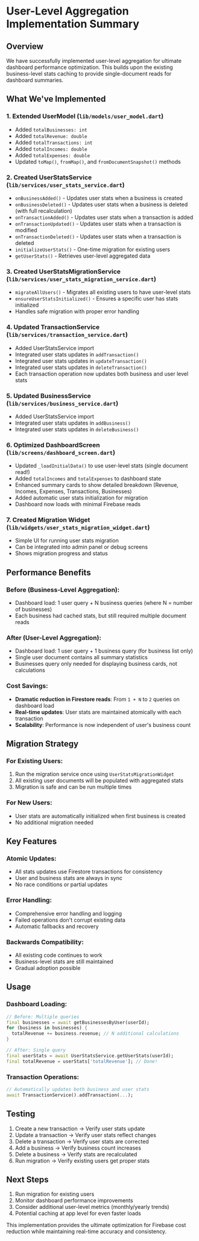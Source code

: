 # User-Level Aggregation Implementation Summary

## Overview
We have successfully implemented user-level aggregation for ultimate dashboard performance optimization. This builds upon the existing business-level stats caching to provide single-document reads for dashboard summaries.

## What We've Implemented

### 1. Extended UserModel (`lib/models/user_model.dart`)
- Added `totalBusinesses: int`
- Added `totalRevenue: double`
- Added `totalTransactions: int`
- Added `totalIncomes: double`
- Added `totalExpenses: double`
- Updated `toMap()`, `fromMap()`, and `fromDocumentSnapshot()` methods

### 2. Created UserStatsService (`lib/services/user_stats_service.dart`)
- `onBusinessAdded()` - Updates user stats when a business is created
- `onBusinessDeleted()` - Updates user stats when a business is deleted (with full recalculation)
- `onTransactionAdded()` - Updates user stats when a transaction is added
- `onTransactionUpdated()` - Updates user stats when a transaction is modified
- `onTransactionDeleted()` - Updates user stats when a transaction is deleted
- `initializeUserStats()` - One-time migration for existing users
- `getUserStats()` - Retrieves user-level aggregated data

### 3. Created UserStatsMigrationService (`lib/services/user_stats_migration_service.dart`)
- `migrateAllUsers()` - Migrates all existing users to have user-level stats
- `ensureUserStatsInitialized()` - Ensures a specific user has stats initialized
- Handles safe migration with proper error handling

### 4. Updated TransactionService (`lib/services/transaction_service.dart`)
- Added UserStatsService import
- Integrated user stats updates in `addTransaction()`
- Integrated user stats updates in `updateTransaction()`
- Integrated user stats updates in `deleteTransaction()`
- Each transaction operation now updates both business and user level stats

### 5. Updated BusinessService (`lib/services/business_service.dart`)
- Added UserStatsService import
- Integrated user stats updates in `addBusiness()`
- Integrated user stats updates in `deleteBusiness()`

### 6. Optimized DashboardScreen (`lib/screens/dashboard_screen.dart`)
- Updated `_loadInitialData()` to use user-level stats (single document read!)
- Added `totalIncomes` and `totalExpenses` to dashboard state
- Enhanced summary cards to show detailed breakdown (Revenue, Incomes, Expenses, Transactions, Businesses)
- Added automatic user stats initialization for migration
- Dashboard now loads with minimal Firebase reads

### 7. Created Migration Widget (`lib/widgets/user_stats_migration_widget.dart`)
- Simple UI for running user stats migration
- Can be integrated into admin panel or debug screens
- Shows migration progress and status

## Performance Benefits

### Before (Business-Level Aggregation):
- Dashboard load: 1 user query + N business queries (where N = number of businesses)
- Each business had cached stats, but still required multiple document reads

### After (User-Level Aggregation):
- Dashboard load: 1 user query + 1 business query (for business list only)
- Single user document contains all summary statistics
- Businesses query only needed for displaying business cards, not calculations

### Cost Savings:
- **Dramatic reduction in Firestore reads**: From `1 + N` to `2` queries on dashboard load
- **Real-time updates**: User stats are maintained atomically with each transaction
- **Scalability**: Performance is now independent of user's business count

## Migration Strategy

### For Existing Users:
1. Run the migration service once using `UserStatsMigrationWidget`
2. All existing user documents will be populated with aggregated stats
3. Migration is safe and can be run multiple times

### For New Users:
- User stats are automatically initialized when first business is created
- No additional migration needed

## Key Features

### Atomic Updates:
- All stats updates use Firestore transactions for consistency
- User and business stats are always in sync
- No race conditions or partial updates

### Error Handling:
- Comprehensive error handling and logging
- Failed operations don't corrupt existing data
- Automatic fallbacks and recovery

### Backwards Compatibility:
- All existing code continues to work
- Business-level stats are still maintained
- Gradual adoption possible

## Usage

### Dashboard Loading:
```dart
// Before: Multiple queries
final businesses = await getBusinessesByUser(userId);
for (business in businesses) {
  totalRevenue += business.revenue; // N additional calculations
}

// After: Single query
final userStats = await UserStatsService.getUserStats(userId);
final totalRevenue = userStats['totalRevenue']; // Done!
```

### Transaction Operations:
```dart
// Automatically updates both business and user stats
await TransactionService().addTransaction(...);
```

## Testing

1. Create a new transaction → Verify user stats update
2. Update a transaction → Verify user stats reflect changes
3. Delete a transaction → Verify user stats are corrected
4. Add a business → Verify business count increases
5. Delete a business → Verify stats are recalculated
6. Run migration → Verify existing users get proper stats

## Next Steps

1. Run migration for existing users
2. Monitor dashboard performance improvements
3. Consider additional user-level metrics (monthly/yearly trends)
4. Potential caching at app level for even faster loads

This implementation provides the ultimate optimization for Firebase cost reduction while maintaining real-time accuracy and consistency.
